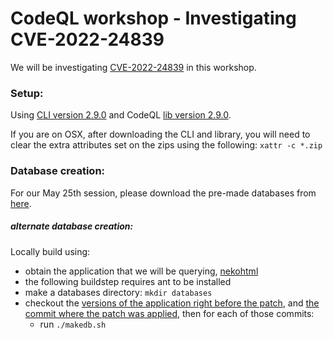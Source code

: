 # CodeQL workshop - Investigating CVE-2022-24839

We will be investigating [CVE-2022-24839](https://cve.mitre.org/cgi-bin/cvename.cgi?name=CVE-2022-24839) in this workshop.

### Setup:

Using [CLI version 2.9.0](https://github.com/github/codeql-cli-binaries/releases/tag/v2.9.0) and CodeQL [lib version 2.9.0](https://github.com/github/codeql/releases/tag/codeql-cli%2Fv2.9.0).

If you are on OSX, after downloading the CLI and library, you will need to clear the extra attributes set on the zips using the following: `xattr -c *.zip`

### Database creation:

For our May 25th session, please download the pre-made databases from [here](https://drive.google.com/drive/folders/1ceuNW7gxj9IJxX7qJEV1-FKrKJ3Dyauu?usp=sharing).

##### alternate database creation:

Locally build using:
  * obtain the application that we will be querying, [nekohtml](https://github.com/sparklemotion/nekohtml)
  * the following buildstep requires ant to be installed
  * make a databases directory: `mkdir databases`
  * checkout the [versions of the application right before the patch](https://github.com/sparklemotion/nekohtml/commit/https://github.com/sparklemotion/nekohtml/commit/6fe9b53bc289d0e90d684c0f4a8e9f2b19f3460f), and [the commit where the patch was applied](https://github.com/sparklemotion/nekohtml/commit/a800fce3b079def130ed42a408ff1d09f89e773d), then for each of those commits:
    * run `./makedb.sh`
